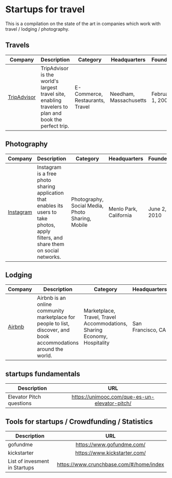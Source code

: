 # Startups for travel
This is a compilation on the state of the art in companies which work with travel / lodging / photography.


## Travels

<table>
  <thead>
    <tr>
      <th>Company</th>
      <th>Description</th>
      <th>Category</th>
      <th>Headquarters</th>
      <th>Founded</th>
      <th>URLs</th>
    </tr>
  </thead>
  <tbody>
    <tr>
      <td><a href="http://tripadvisor.com">TripAdvisor</a></td>
      <td>TripAdvisor is the world's largest travel site, enabling travelers to plan and book the perfect trip.</td>
      <td>E-Commerce, Restaurants, Travel</td>
      <td>Needham, Massachusetts</td>
      <td>February 1, 2000</td>
      <td><a href="https://www.crunchbase.com/organization/tripadvisor#/entity">CrunchBase</a></td>
    </tr>
  </tbody>
</table>

## Photography

<table>
  <thead>
    <tr>
      <th>Company</th>
      <th>Description</th>
      <th>Category</th>
      <th>Headquarters</th>
      <th>Founded</th>
      <th>URLs</th>
    </tr>
  </thead>
  <tbody>
    <tr>
      <td><a href="http://instagram.com" target="_blank">Instagram</a></td>
      <td>Instagram is a free photo sharing application that enables its users to take photos, apply filters, and share them on social networks.</td>
      <td>Photography, Social Media, Photo Sharing, Mobile</td>
      <td>Menlo Park, California</td>
      <td>June 2, 2010</td>
      <td><a href="https://www.crunchbase.com/organization/instagram#/entity" target="_blank">CrunchBase</a></td>
    </tr>
  </tbody>
</table>

## Lodging

<table>
  <thead>
    <tr>
      <th>Company</th>
      <th>Description</th>
      <th>Category</th>
      <th>Headquarters</th>
      <th>Founded</th>
      <th>URLs</th>
    </tr>
  </thead>
  <tbody>
    <tr>
      <td><a href="https://www.airbnb.com/" target="_blank">Airbnb</a></td>
      <td>Airbnb is an online community marketplace for people to list, discover, and book accommodations around the world.</td>
      <td>Marketplace, Travel, Travel Accommodations, Sharing Economy, Hospitality</td>
      <td>San Francisco, CA</td>
      <td>August 1, 2008</td>
      <td><a href="https://www.crunchbase.com/organization/airbnb#/entity" target="_blank">CrunchBase</a></td>
    </tr>
  </tbody>
</table>

## startups fundamentals

| Description   | URL           | 
| ------------- |:-------------:| 
| Elevator Pitch questions  | https://unimooc.com/que-es-un-elevator-pitch/  | 


## Tools for startups / Crowdfunding / Statistics

| Description   | URL           | 
| ------------- |:-------------:| 
| gofundme  | https://www.gofundme.com/  | 
| kickstarter  | https://www.kickstarter.com/ | 
| List of invesment in Startups | https://www.crunchbase.com/#/home/index |

